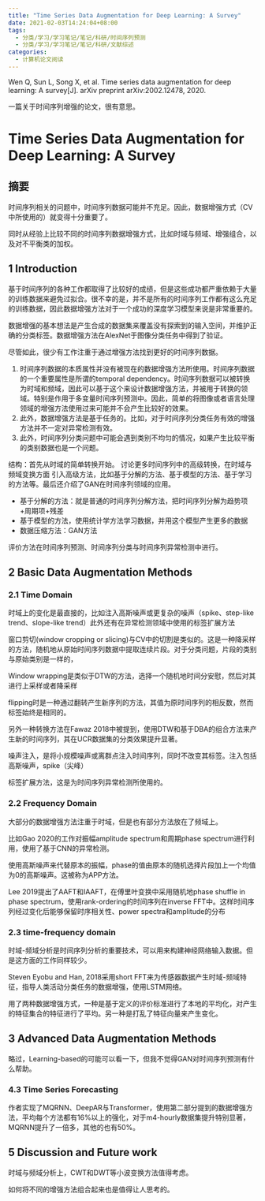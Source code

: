 ```yaml
---
title: "Time Series Data Augmentation for Deep Learning: A Survey"
date: 2021-02-03T14:24:04+08:00
tags:
  - 分类/学习/学习笔记/笔记/科研/时间序列预测
  - 分类/学习/学习笔记/笔记/科研/文献综述
categories:
  - 计算机论文阅读
---
```


Wen Q, Sun L, Song X, et al. Time series data augmentation for deep learning: A survey[J]. arXiv preprint arXiv:2002.12478, 2020.

一篇关于时间序列增强的论文，很有意思。

# Time Series Data Augmentation for Deep Learning: A Survey

## 摘要

时间序列相关的问题中，时间序列数据可能并不充足。因此，数据增强方式（CV中所使用的）就变得十分重要了。

同时从经验上比较不同的时间序列数据增强方式，比如时域与频域、增强组合，以及对不平衡类的加权。

## 1 Introduction

基于时间序列的各种工作都取得了比较好的成绩，但是这些成功都严重依赖于大量的训练数据来避免过拟合。很不幸的是，并不是所有的时间序列工作都有这么充足的训练数据，因此数据增强方法对于一个成功的深度学习模型来说是非常重要的。

数据增强的基本想法是产生合成的数据集来覆盖没有探索到的输入空间，并维护正确的分类标签。数据增强方法在AlexNet于图像分类任务中得到了验证。

尽管如此，很少有工作注重于通过增强方法找到更好的时间序列数据。
1. 时间序列数据的本质属性并没有被现在的数据增强方法所使用。时间序列数据的一个重要属性是所谓的temporal dependency。时间序列数据可以被转换为时域和频域，因此可以基于这个来设计数据增强方法，并被用于转换的领域。特别是作用于多变量时间序列预测中。因此，简单的将图像或者语言处理领域的增强方法使用过来可能并不会产生比较好的效果。
2. 此外，数据增强方法是基于任务的。比如，对于时间序列分类任务有效的增强方法并不一定对异常检测有效。
3. 此外，时间序列分类问题中可能会遇到类别不均匀的情况，如果产生比较平衡的类别数据也是一个问题。

结构：首先从时域的简单转换开始。
讨论更多时间序列中的高级转换，在时域与频域变换方面
引入高级方法，比如基于分解的方法、基于模型的方法、基于学习的方法等。最后还介绍了GAN在时间序列领域的应用。
* 基于分解的方法：就是普通的时间序列分解方法，把时间序列分解为趋势项+周期项+残差
* 基于模型的方法，使用统计学方法学习数据，并用这个模型产生更多的数据
* 数据压缩方法：GAN方法

评价方法在时间序列预测、时间序列分类与时间序列异常检测中进行。


## 2 Basic Data Augmentation Methods
### 2.1 Time Domain

时域上的变化是最直接的，比如注入高斯噪声或更复杂的噪声（spike、step-like trend、slope-like trend）此外还有在异常检测领域中使用的标签扩展方法

窗口剪切(window cropping or slicing)与CV中的切割是类似的。这是一种降采样的方法，随机地从原始时间序列数据中提取连续片段。对于分类问题，片段的类别与原始类别是一样的，

Window wrapping是类似于DTW的方法，选择一个随机地时间分安慰，然后对其进行上采样或者降采样

flipping时是一种通过翻转产生新序列的方法，其值为原时间序列的相反数，然而标签始终是相同的。

另外一种转换方法在Fawaz 2018中被提到，使用DTW和基于DBA的组合方法来产生新的时间序列，其在UCR数据集的分类效果提升显著。

噪声注入，是将小规模噪声或离群点注入时间序列，同时不改变其标签。注入包括高斯噪声，spike（尖峰）

标签扩展方法，这是为时间序列异常检测所使用的。

### 2.2 Frequency Domain

大部分的数据增强方法注重于时域，但是也有部分方法放在了频域上。

比如Gao 2020的工作对振幅amplitude spectrum和周期phase spectrum进行利用，使用了基于CNN的异常检测。

使用高斯噪声来代替原本的振幅，phase的值由原本的随机选择片段加上一个均值为0的高斯噪声。这被称为APP方法。

Lee 2019提出了AAFT和IAAFT，在傅里叶变换中采用随机地phase shuffle in phase spectrum，使用rank-ordering的时间序列在inverse FFT中。这样时间序列经过变化后能够保留时序相关性、power spectra和amplitude的分布

### 2.3 time-frequency domain

时域-频域分析是时间序列分析的重要技术，可以用来构建神经网络输入数据。但是这方面的工作同样较少。

Steven Eyobu and Han, 2018采用short FFT来为传感器数据产生时域-频域特征，指导人类活动分类任务的数据增强，使用LSTM网络。

用了两种数据增强方式，一种是基于定义的评价标准进行了本地的平均化，对产生的特征集合的特征进行了平均。另一种是打乱了特征向量来产生变化。

## 3 Advanced Data Augmentation Methods

略过，Learning-based的可能可以看一下，但我不觉得GAN对时间序列预测有什么帮助。

### 4.3 Time Series Forecasting

作者实现了MQRNN、DeepAR与Transformer，使用第二部分提到的数据增强方法，平均每个方法都有16%以上的强化，对于m4-hourly数据集提升特别显著，MQRNN提升了一倍多，其他的也有50%。

## 5 Discussion and Future work

时域与频域分析上，CWT和DWT等小波变换方法值得考虑。

如何将不同的增强方法组合起来也是值得让人思考的。